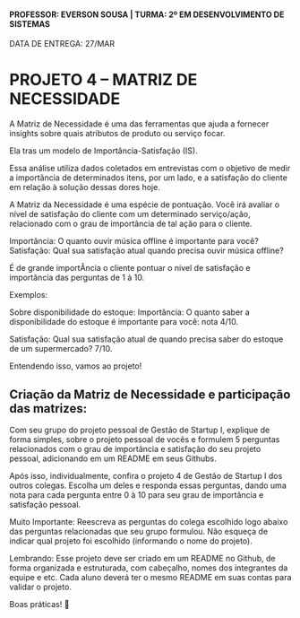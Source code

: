#### PROFESSOR: EVERSON SOUSA | TURMA: 2º EM DESENVOLVIMENTO DE SISTEMAS

DATA DE ENTREGA: 27/MAR
# PROJETO 4 – MATRIZ DE NECESSIDADE

A Matriz de Necessidade é uma das ferramentas que ajuda a fornecer insights sobre quais atributos de produto ou serviço focar.

Ela tras um modelo de Importância-Satisfação (IS).

Essa análise utiliza dados coletados em entrevistas com o objetivo de medir a importância de determinados itens, por um lado, e a satisfação do cliente em relação à solução dessas dores hoje.

A Matriz da Necessidade é uma espécie de pontuação. Você irá avaliar o nível de satisfação do cliente com um determinado serviço/ação, relacionado com o grau de importância de tal ação para o cliente.

Importância: O quanto ouvir música offline é importante para você?
Satisfação: Qual sua satisfação atual quando precisa ouvir música offline?

É de grande importÂncia o cliente pontuar o nível de satisfação e importância das perguntas de 1 à 10.

Exemplos:

Sobre disponibilidade do estoque:
Importância: O quanto saber a disponibilidade do estoque é importante para você: nota 4/10.

Satisfação: Qual sua satisfação atual de quando precisa saber do estoque de um supermercado? 7/10.

Entendendo isso, vamos ao projeto!

## Criação da Matriz de Necessidade e participação das matrizes:

Com seu grupo do projeto pessoal de Gestão de Startup I, explique de forma simples, sobre o projeto pessoal de vocês e formulem 5 perguntas relacionados com o grau de importância e satisfação do seu projeto pessoal, adicionando em um README em seus Githubs.

Após isso, individualmente, confira o projeto 4 de Gestão de Startup I dos outros colegas. Escolha um deles e responda essas perguntas, dando uma nota para cada pergunta entre 0 à 10 para seu grau de importância e satisfação pessoal.

Muito Importante: Reescreva as perguntas do colega escolhido logo abaixo das perguntas relacionadas que seu grupo formulou. Não esqueça de indicar qual projeto foi escolhido (informando o nome do projeto).

Lembrando: Esse projeto deve ser criado em um README no Github, de forma organizada e estruturada, com cabeçalho, nomes dos integrantes da equipe e etc. Cada aluno deverá ter o mesmo README em suas contas para validar o projeto.

Boas práticas! :call_me_hand: